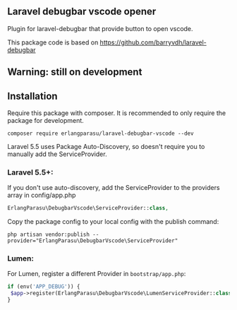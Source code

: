 ## Laravel debugbar vscode opener

Plugin for laravel-debugbar that provide button to open vscode.

This package code is based on https://github.com/barryvdh/laravel-debugbar

## Warning: still on development

## Installation

Require this package with composer. It is recommended to only require the package for development.

```shell
composer require erlangparasu/laravel-debugbar-vscode --dev
```

Laravel 5.5 uses Package Auto-Discovery, so doesn't require you to manually add the ServiceProvider.

### Laravel 5.5+:

If you don't use auto-discovery, add the ServiceProvider to the providers array in config/app.php

```php
ErlangParasu\DebugbarVscode\ServiceProvider::class,
```

Copy the package config to your local config with the publish command:

```shell
php artisan vendor:publish --provider="ErlangParasu\DebugbarVscode\ServiceProvider"
```

### Lumen:

For Lumen, register a different Provider in `bootstrap/app.php`:

```php
if (env('APP_DEBUG')) {
 $app->register(ErlangParasu\DebugbarVscode\LumenServiceProvider::class);
}
```
